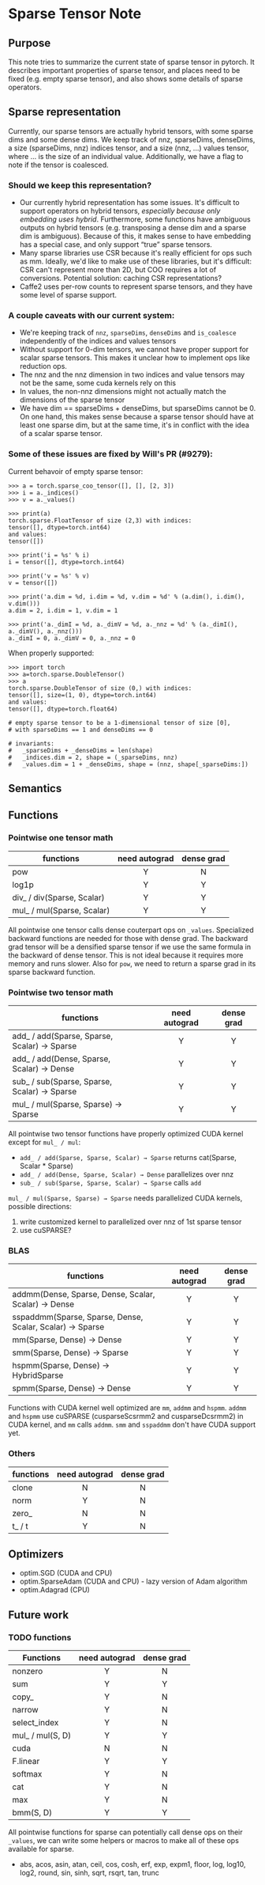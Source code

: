 # Sparse Tensor Note

## Purpose

This note tries to summarize the current state of sparse tensor in pytorch. It describes important properties of sparse tensor, and places need to be fixed (e.g. empty sparse tensor), and also shows some details of sparse operators.


## Sparse representation

Currently, our sparse tensors are actually hybrid tensors, with some sparse dims and some dense dims. We keep track of nnz, sparseDims, denseDims, a size (sparseDims, nnz) indices tensor, and a size (nnz, ...) values tensor, where ... is the size of an individual value. Additionally, we have a flag to note if the tensor is coalesced.

### Should we keep this representation?
- Our currently hybrid representation has some issues. It's difficult to support operators on hybrid tensors, *especially because only embedding uses hybrid*. Furthermore, some functions have ambiguous outputs on hybrid tensors (e.g. transposing a dense dim and a sparse dim is ambiguous). Because of this, it makes sense to have embedding has a special case, and only support “true” sparse tensors.
- Many sparse libraries use CSR because it's really efficient for ops such as mm. Ideally, we'd like to make use of these libraries, but it's difficult: CSR can't represent more than 2D, but COO requires a lot of conversions. Potential solution: caching CSR representations?
- Caffe2 uses per-row counts to represent sparse tensors, and they have some level of sparse support.

### A couple caveats with our current system:
- We're keeping track of `nnz`, `sparseDims`, `denseDims` and `is_coalesce` independently of the indices and values tensors
- Without support for 0-dim tensors, we cannot have proper support for scalar sparse tensors. This makes it unclear how to implement ops like reduction ops.
- The nnz and the nnz dimension in two indices and value tensors may not be the same, some cuda kernels rely on this
- In values, the non-nnz dimensions might not actually match the dimensions of the sparse tensor
- We have dim == sparseDims + denseDims, but sparseDims cannot be 0. On one hand, this makes sense because a sparse tensor should have at least one sparse dim, but at the same time, it's in conflict with the idea of a scalar sparse tensor.

### Some of these issues are fixed by Will's PR (#9279):

Current behavoir of empty sparse tensor:
```
>>> a = torch.sparse_coo_tensor([], [], [2, 3])
>>> i = a._indices()
>>> v = a._values()

>>> print(a)
torch.sparse.FloatTensor of size (2,3) with indices:
tensor([], dtype=torch.int64)
and values:
tensor([])

>>> print('i = %s' % i)
i = tensor([], dtype=torch.int64)

>>> print('v = %s' % v)
v = tensor([])

>>> print('a.dim = %d, i.dim = %d, v.dim = %d' % (a.dim(), i.dim(), v.dim()))
a.dim = 2, i.dim = 1, v.dim = 1

>>> print('a._dimI = %d, a._dimV = %d, a._nnz = %d' % (a._dimI(), a._dimV(), a._nnz()))
a._dimI = 0, a._dimV = 0, a._nnz = 0
```

When properly supported:
```
>>> import torch
>>> a=torch.sparse.DoubleTensor()
>>> a
torch.sparse.DoubleTensor of size (0,) with indices:
tensor([], size=(1, 0), dtype=torch.int64)
and values:
tensor([], dtype=torch.float64)

# empty sparse tensor to be a 1-dimensional tensor of size [0], 
# with sparseDims == 1 and denseDims == 0

# invariants:
#   _sparseDims + _denseDims = len(shape)
#   _indices.dim = 2, shape = (_sparseDims, nnz)
#   _values.dim = 1 + _denseDims, shape = (nnz, shape[_sparseDims:])
```



## Semantics

## Functions

### Pointwise one tensor math

|functions|need autograd|dense grad|
|---|:---:|:---:|
|pow|Y|N|
|log1p|Y|Y|
|div_ / div(Sparse, Scalar)|Y|Y|
|mul_ / mul(Sparse, Scalar)|Y|Y|

All pointwise one tensor calls dense couterpart ops on `_values`. Specialized backward functions are needed for those with dense grad. The backward grad tensor will be a densified sparse tensor if we use the same formula in the backward of dense tensor. This is not ideal because it requires more memory and runs slower. Also for `pow`, we need to return a sparse grad in its sparse backward function.


### Pointwise two tensor math

|functions|need autograd|dense grad|
|---|:---:|:---:|
|add_ / add(Sparse, Sparse, Scalar) → Sparse|Y|Y|
|add_ / add(Dense, Sparse, Scalar) → Dense|Y|Y|
|sub_ / sub(Sparse, Sparse, Scalar) → Sparse|Y|Y|
|mul_ / mul(Sparse, Sparse) → Sparse|Y|Y|

All pointwise two tensor functions have properly optimized CUDA kernel except for `mul_ / mul`:
- `add_ / add(Sparse, Sparse, Scalar) → Sparse` returns cat(Sparse, Scalar * Sparse)
- `add_ / add(Dense, Sparse, Scalar) → Dense` parallelizes over nnz
- `sub_ / sub(Sparse, Sparse, Scalar) → Sparse` calls `add`

`mul_ / mul(Sparse, Sparse) → Sparse` needs parallelized CUDA kernels, possible directions:
1. write customized kernel to parallelized over nnz of 1st sparse tensor
2. use cuSPARSE?

### BLAS

|functions|need autograd|dense grad|
|---|:---:|:---:|
|addmm(Dense, Sparse, Dense, Scalar, Scalar) → Dense|Y|Y|
|sspaddmm(Sparse, Sparse, Dense, Scalar, Scalar) → Sparse|Y|Y|
|mm(Sparse, Dense) → Dense|Y|Y|
|smm(Sparse, Dense) → Sparse|Y|Y|
|hspmm(Sparse, Dense) → HybridSparse|Y|Y|
|spmm(Sparse, Dense) → Dense|Y|Y|

Functions with CUDA kernel well optimized are `mm`, `addmm` and `hspmm`. `addmm` and `hspmm` use cuSPARSE (cusparseScsrmm2 and cusparseDcsrmm2) in CUDA kernel, and `mm` calls `addmm`. `smm` and `sspaddmm` don't have CUDA support yet.


### Others

|functions|need autograd|dense grad|
|---|:---:|:---:|
|clone|N|N|
|norm|Y|N|
|zero_|N|N|
|t_ / t|Y|N|


## Optimizers

- optim.SGD (CUDA and CPU)
- optim.SparseAdam (CUDA and CPU) - lazy version of Adam algorithm
- optim.Adagrad (CPU)


## Future work

### TODO functions

|Functions|need autograd|dense grad|
|---|:---:|:---:|
|nonzero|         Y|  N|
|sum|             Y|  Y|
|copy_|           Y|  N|
|narrow|          Y|  N|
|select_index|    Y|  N|
|mul_ / mul(S, D)|Y|  Y|
|cuda|            N|  N|
|F.linear|        Y|  Y|
|softmax|         Y|  N|
|cat|             Y|  N|
|max|             Y|  N|
|bmm(S, D)|       Y|  Y|

All pointwise functions for sparse can potentially call dense ops on their `_values`, we can write some helpers or macros to make all of these ops available for sparse.
- abs, acos, asin, atan, ceil, cos, cosh, erf, exp, expm1, floor, log, log10, log2, round, sin, sinh, sqrt, rsqrt, tan, trunc


